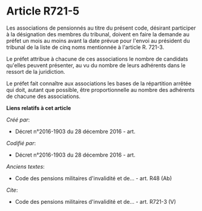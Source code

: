 # Article R721-5

Les associations de pensionnés au titre du présent code, désirant participer à la désignation des membres du tribunal,
doivent en faire la demande au préfet un mois au moins avant la date prévue pour l'envoi au président du tribunal de la liste
de cinq noms mentionnée à l'article R. 721-3.

Le préfet attribue à chacune de ces associations le nombre de candidats qu'elles peuvent présenter, au vu du nombre de leurs
adhérents dans le ressort de la juridiction.

Le préfet fait connaître aux associations les bases de la répartition arrêtée qui doit, autant que possible, être
proportionnelle au nombre des adhérents de chacune des associations.

**Liens relatifs à cet article**

_Créé par_:

  - Décret n°2016-1903 du 28 décembre 2016 - art.

_Codifié par_:

  - Décret n°2016-1903 du 28 décembre 2016 - art.

_Anciens textes_:

  - Code des pensions militaires d'invalidité et de... - art. R48 (Ab)

_Cite_:

  - Code des pensions militaires d'invalidité et de... - art. R721-3 (V)
